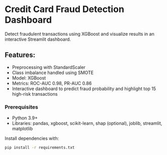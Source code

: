 # Credit Card Fraud Detection Dashboard

Detect fraudulent transactions using XGBoost and visualize results in an interactive Streamlit dashboard.

## Features:
- Preprocessing with StandardScaler
- Class imbalance handled using SMOTE
- Model: XGBoost
- Metrics: ROC-AUC 0.98, PR-AUC 0.86
- Interactive dashboard to predict fraud probability and highlight top 15 high-risk transactions

### Prerequisites
- Python 3.9+
- Libraries: pandas, xgboost, scikit-learn, shap (optional), joblib, streamlit, matplotlib


Install dependencies with:

```bash
pip install -r requirements.txt
